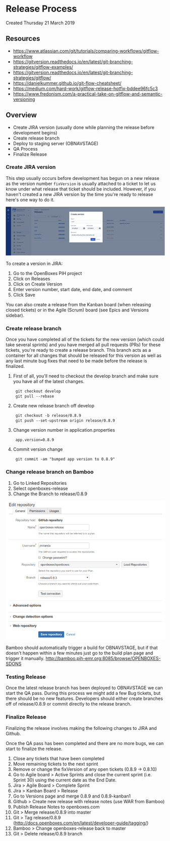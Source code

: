 # Release Process
Created Thursday 21 March 2019

## Resources
* https://www.atlassian.com/git/tutorials/comparing-workflows/gitflow-workflow
* https://gitversion.readthedocs.io/en/latest/git-branching-strategies/gitflow-examples/
* https://gitversion.readthedocs.io/en/latest/git-branching-strategies/gitflow/
* https://danielkummer.github.io/git-flow-cheatsheet/
* https://medium.com/hard-work/gitflow-release-hotfix-bddee96fc5c3
* https://www.fredonism.com/a-practical-take-on-gitflow-and-semantic-versioning

## Overview
* Create JIRA version (usually done while planning the release before development begins)
* Create release branch
* Deploy to staging server (OBNAVSTAGE)
* QA Process
* Finalize Release

### Create JIRA version
This step usually occurs before development has begun on a new release as the version number 
`fixVersion` is usually attached to a ticket to let us know under what release that ticket should be 
included. However, if you haven't created a new JIRA version by the time you're ready to release 
here's one way to do it. 

![Create JIRA Release](../img/create-jira-release.png "Create JIRA Release")

To create a version in JIRA:

1. Go to the OpenBoxes PIH project
1. Click on Releases
1. Click on Create Version
1. Enter version number, start date, end date, and comment
1. Click Save

You can also create a release from the Kanban board (when releasing closed tickets) or in the 
Agile (Scrum) board (see Epics and Versions sidebar).
 
### Create release branch
Once you have completed all of the tickets for the new version (which could take several sprints) 
and you have merged all pull requests (PRs) for these tickets, you're ready to create a release 
branch. This branch acts as a container for all changes that should be released for this version
as well as any last minute bug fixes that need to be made before the release is finalized.

1. First of all, you'll need to checkout the develop branch and make sure you have all of the latest
changes.

        git checkout develop
        git pull --rebase

1. Create new release branch off develop

        git checkout -b release/0.8.9
        git push --set-upstream origin release/0.8.9

1. Change version number in application.properties

        app.version=0.8.9

1. Commit version change

        git commit -am "bumped app version to 0.8.9"

### Change release branch on Bamboo

1. Go to Linked Repositories
1. Select openboxes-release
1. Change the Branch to release/0.8.9

![Change Release Branch](../img/bamboo-change-release-branch.png "Change Release Branch")

Bamboo should automatically trigger a build for OBNAVSTAGE, but if that doesn't happen within a 
few minutes just go to the build plan page and trigger it manually.
<http://bamboo.pih-emr.org:8085/browse/OPENBOXES-SDONS>


### Testing Release
Once the latest release branch has been deployed to OBNAVSTAGE we can start the QA pass. During 
this process we might add a few Bug tickets, but there should be no new features. Developers 
should either create branches off of release/0.8.9 or commit directly to the release branch.


### Finalize Release
Finalizing the release involves making the following changes to JIRA and Github.

Once the QA pass has been completed and there are no more bugs, we can start to finalize the 
release. 

1. Close any tickets that have been completed
1. Move remaining tickets to the next sprint
1. Remove or change the fixVersion of any open tickets (0.8.9 -> 0.8.10) 
1. Go to Agile board > Active Sprints and close the current sprint (i.e. Sprint 30) using the 
current date as the End Date.
1. Jira > Agile Board > Complete Sprint
1. Jira > Kanban Board > Release 
1. Go to Versions page and merge 0.8.9 and 0.8.9-kanban1
1. Github > Create new release with release notes (use WAR from Bamboo)
1. Publish Release Notes to openboxes.com
1. Git > Merge release/0.8.9 into master
1. Git > Tag release/0.8.9 (http://docs.openboxes.com/en/latest/developer-guide/tagging/)
1. Bamboo > Change openboxes-release back to master 
1. Git > Delete release/0.8.9 branch
